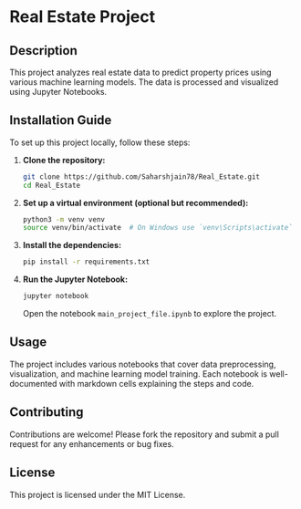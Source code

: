 
# Real Estate Project

## Description
This project analyzes real estate data to predict property prices using various machine learning models. The data is processed and visualized using Jupyter Notebooks.

## Installation Guide
To set up this project locally, follow these steps:

1. **Clone the repository:**
   ```sh
   git clone https://github.com/Saharshjain78/Real_Estate.git
   cd Real_Estate
   ```

2. **Set up a virtual environment (optional but recommended):**
   ```sh
   python3 -m venv venv
   source venv/bin/activate  # On Windows use `venv\Scripts\activate`
   ```

3. **Install the dependencies:**
   ```sh
   pip install -r requirements.txt
   ```

4. **Run the Jupyter Notebook:**
   ```sh
   jupyter notebook
   ```
   Open the notebook `main_project_file.ipynb` to explore the project.

## Usage
The project includes various notebooks that cover data preprocessing, visualization, and machine learning model training. Each notebook is well-documented with markdown cells explaining the steps and code.

## Contributing
Contributions are welcome! Please fork the repository and submit a pull request for any enhancements or bug fixes.

## License
This project is licensed under the MIT License.
